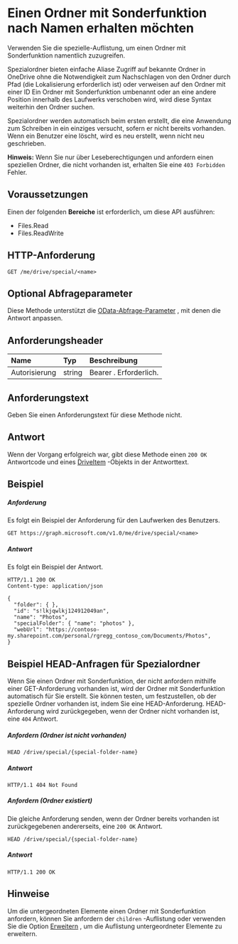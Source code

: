 # <a name="get-a-special-folder-by-name"></a>Einen Ordner mit Sonderfunktion nach Namen erhalten möchten

Verwenden Sie die spezielle-Auflistung, um einen Ordner mit Sonderfunktion namentlich zuzugreifen.

Spezialordner bieten einfache Aliase Zugriff auf bekannte Ordner in OneDrive ohne die Notwendigkeit zum Nachschlagen von den Ordner durch Pfad (die Lokalisierung erforderlich ist) oder verweisen auf den Ordner mit einer ID Ein Ordner mit Sonderfunktion umbenannt oder an eine andere Position innerhalb des Laufwerks verschoben wird, wird diese Syntax weiterhin den Ordner suchen.

Spezialordner werden automatisch beim ersten erstellt, die eine Anwendung zum Schreiben in ein einziges versucht, sofern er nicht bereits vorhanden. Wenn ein Benutzer eine löscht, wird es neu erstellt, wenn nicht neu geschrieben.

**Hinweis:**  Wenn Sie nur über Leseberechtigungen und anfordern einen speziellen Ordner, die nicht vorhanden ist, erhalten Sie eine `403 Forbidden` Fehler.

## <a name="prerequisites"></a>Voraussetzungen
Einen der folgenden **Bereiche** ist erforderlich, um diese API ausführen:

  * Files.Read
  * Files.ReadWrite

## <a name="http-request"></a>HTTP-Anforderung
<!-- { "blockType": "ignored" } -->
```http
GET /me/drive/special/<name>
```
## <a name="optional-query-parameters"></a>Optional Abfrageparameter
Diese Methode unterstützt die [OData-Abfrage-Parameter](http://graph.microsoft.io/docs/overview/query_parameters) , mit denen die Antwort anpassen.

## <a name="request-headers"></a>Anforderungsheader

| Name          | Typ   | Beschreibung               |
|:--------------|:-------|:--------------------------|
| Autorisierung | string | Bearer <token>. Erforderlich. |


## <a name="request-body"></a>Anforderungstext
Geben Sie einen Anforderungstext für diese Methode nicht.

## <a name="response"></a>Antwort
Wenn der Vorgang erfolgreich war, gibt diese Methode einen `200 OK` Antwortcode und eines [DriveItem](../resources/driveitem.md) -Objekts in der Antworttext.

## <a name="example"></a>Beispiel

##### <a name="request"></a>Anforderung
Es folgt ein Beispiel der Anforderung für den Laufwerken des Benutzers.

<!-- {
  "blockType": "request",
  "name": "get_drive_special"
}-->
```http
GET https://graph.microsoft.com/v1.0/me/drive/special/<name>
```

##### <a name="response"></a>Antwort
Es folgt ein Beispiel der Antwort.
<!-- {
  "blockType": "response",
  "truncated": true,
  "@odata.type": "microsoft.graph.driveItem"
} -->
```http
HTTP/1.1 200 OK
Content-type: application/json

{
  "folder": { },
  "id": "s!lkjqwlkj124912049an",
  "name": "Photos",
  "specialFolder": { "name": "photos" },
  "webUrl": "https://contoso-my.sharepoint.com/personal/rgregg_contoso_com/Documents/Photos",
}
```

## <a name="example-head-requests-for-special-folders"></a>Beispiel HEAD-Anfragen für Spezialordner

Wenn Sie einen Ordner mit Sonderfunktion, der nicht anfordern mithilfe einer GET-Anforderung vorhanden ist, wird der Ordner mit Sonderfunktion automatisch für Sie erstellt. Sie können testen, um festzustellen, ob der spezielle Ordner vorhanden ist, indem Sie eine HEAD-Anforderung. HEAD-Anforderung wird zurückgegeben, wenn der Ordner nicht vorhanden ist, eine `404` Antwort.

##### <a name="request-folder-does-not-exist"></a>Anfordern (Ordner ist nicht vorhanden)

<!-- { "blockType": "request", "name": "head-does-not-create-special-folder" } -->
```
HEAD /drive/special/{special-folder-name}
```

##### <a name="response"></a>Antwort
<!-- {"blockType": "response"} -->
```
HTTP/1.1 404 Not Found
```

##### <a name="request-folder-does-exist"></a>Anfordern (Ordner existiert)

Die gleiche Anforderung senden, wenn der Ordner bereits vorhanden ist zurückgegebenen andererseits, eine `200 OK` Antwort.

<!-- { "blockType": "request", "name": "head-existing-special-folder", "scopes": "files.read" } -->
```
HEAD /drive/special/{special-folder-name}
```

##### <a name="response"></a>Antwort

<!-- {"blockType": "response", "isEmpty": true } -->
```
HTTP/1.1 200 OK
```

## <a name="remarks"></a>Hinweise

Um die untergeordneten Elemente einen Ordner mit Sonderfunktion anfordern, können Sie anfordern der `children` -Auflistung oder verwenden Sie die Option [Erweitern](http://graph.microsoft.io/docs/overview/query_parameters) , um die Auflistung untergeordneter Elemente zu erweitern.


<!-- {
  "type": "#page.annotation",
  "description": "List drives",
  "keywords": "",
  "section": "documentation",
  "tocPath": "OneDrive/Drive/Get special folder"
}-->

